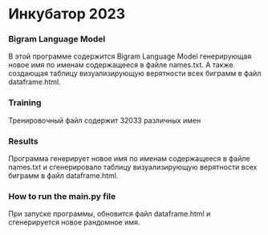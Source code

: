 # Инкубатор 2023
### Bigram Language Model
В этой программе содержится Bigram Language Model генерирующая новое имя по именам содержащееся в файле names.txt. А также создающая таблицу визуализирующую верятности всех биграмм в файл dataframe.html.
### Training
Тренировочный файл содержит 32033 различных имен
### Results
Программа генерирует новое имя по именам содержащееся в файле names.txt и сгенерировало таблицу визуализирующую верятности всех биграмм в файл dataframe.html.
### How to run the main.py file
При запуске программы, обновится файл dataframe.html и сгенерируется новое рандомное имя.

